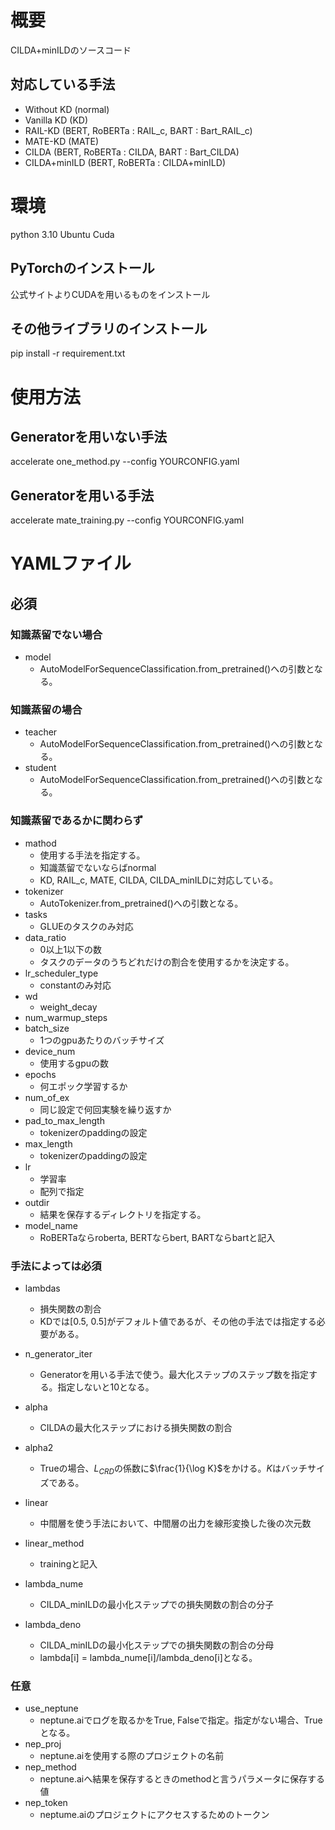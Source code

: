 # 概要
CILDA+minILDのソースコード
## 対応している手法
- Without KD (normal)
- Vanilla KD (KD)
- RAIL-KD (BERT, RoBERTa : RAIL_c, BART : Bart_RAIL_c)
- MATE-KD (MATE)
- CILDA (BERT, RoBERTa : CILDA, BART : Bart_CILDA)
- CILDA+minILD (BERT, RoBERTa : CILDA+minILD)

# 環境
python 3.10
Ubuntu
Cuda

## PyTorchのインストール
公式サイトよりCUDAを用いるものをインストール

## その他ライブラリのインストール
pip install -r requirement.txt

# 使用方法
## Generatorを用いない手法
accelerate one_method.py --config YOURCONFIG.yaml
## Generatorを用いる手法
accelerate mate_training.py --config YOURCONFIG.yaml

# YAMLファイル
## 必須
### 知識蒸留でない場合
- model
    - AutoModelForSequenceClassification.from_pretrained()への引数となる。
### 知識蒸留の場合
- teacher
    - AutoModelForSequenceClassification.from_pretrained()への引数となる。
- student
    - AutoModelForSequenceClassification.from_pretrained()への引数となる。
### 知識蒸留であるかに関わらず
- mathod
    - 使用する手法を指定する。
    - 知識蒸留でないならばnormal
    - KD, RAIL_c, MATE, CILDA, CILDA_minILDに対応している。
- tokenizer
    - AutoTokenizer.from_pretrained()への引数となる。
- tasks
    - GLUEのタスクのみ対応
- data_ratio
    - 0以上1以下の数
    - タスクのデータのうちどれだけの割合を使用するかを決定する。
- lr_scheduler_type
    - constantのみ対応
- wd
    - weight_decay
- num_warmup_steps 
- batch_size
    - 1つのgpuあたりのバッチサイズ
- device_num
    - 使用するgpuの数
- epochs
    - 何エポック学習するか
- num_of_ex
    - 同じ設定で何回実験を繰り返すか
- pad_to_max_length
    - tokenizerのpaddingの設定
- max_length
    - tokenizerのpaddingの設定
- lr
    - 学習率
    - 配列で指定
- outdir
    - 結果を保存するディレクトリを指定する。
- model_name
    - RoBERTaならroberta, BERTならbert, BARTならbartと記入
### 手法によっては必須
- lambdas
    - 損失関数の割合
    - KDでは[0.5, 0.5]がデフォルト値であるが、その他の手法では指定する必要がある。
- n_generator_iter
    - Generatorを用いる手法で使う。最大化ステップのステップ数を指定する。指定しないと10となる。
- alpha
    - CILDAの最大化ステップにおける損失関数の割合
- alpha2
    - Trueの場合、$L_{CRD}$の係数に$\frac{1}{\log K}$をかける。$K$はバッチサイズである。
- linear
    - 中間層を使う手法において、中間層の出力を線形変換した後の次元数
- linear_method
    - trainingと記入

- lambda_nume
    - CILDA_minILDの最小化ステップでの損失関数の割合の分子
- lambda_deno
    - CILDA_minILDの最小化ステップでの損失関数の割合の分母
    - lambda[i] = lambda_nume[i]/lambda_deno[i]となる。


### 任意
- use_neptune
    - neptune.aiでログを取るかをTrue, Falseで指定。指定がない場合、Trueとなる。
- nep_proj
    - neptune.aiを使用する際のプロジェクトの名前
- nep_method
    - neptune.aiへ結果を保存するときのmethodと言うパラメータに保存する値
- nep_token
    - neptume.aiのプロジェクトにアクセスするためのトークン
